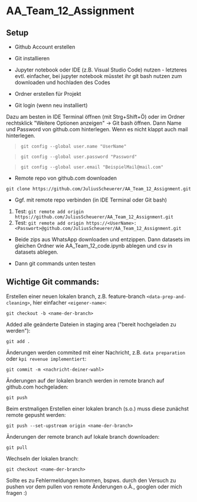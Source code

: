 # AA_Team_12_Assignment

## Setup
- Github Account erstellen
- Git installieren
- Jupyter notebook oder IDE (z.B. Visual Studio Code) nutzen - letzteres evtl. einfacher, bei jupyter notebook müsstet ihr git bash nutzen zum downloaden und hochladen des Codes
- Ordner erstellen für Projekt

- Git login (wenn neu installiert) 

Dazu am besten in IDE Terminal öffnen (mit Strg+Shift+Ö) oder im Ordner rechtsklick "Weitere Optionen anzeigen" -> Git bash öffnen. Dann Name und Password von github.com hinterlegen. Wenn es nicht klappt auch mail hinterlegen.


>`git config --global user.name "UserName"`

>`git config --global user.password "Password"`

>`git config --global user.email "BeispielMail@mail.com"`

- Remote repo von github.com downloaden

`git clone https://github.com/JuliusScheuerer/AA_Team_12_Assignment.git`

- Ggf. mit remote repo verbinden (in IDE Terminal oder Git bash)
1. Test: `git remote add origin https://github.com/JuliusScheuerer/AA_Team_12_Assignment.git`
2. Test: `git remote add origin https://<UserName>:<Passwort>@github.com/JuliusScheuerer/AA_Team_12_Assignment.git`


- Beide zips aus WhatsApp downloaden und entzippen. Dann datasets im gleichen Ordner wie AA_Team_12_code.ipynb ablegen und csv in datasets ablegen.

- Dann git commands unten testen


## Wichtige Git commands: 

Erstellen einer neuen lokalen branch, z.B. feature-branch `<data-prep-and-cleaning>`, hier einfacher `<eigener-name>`:
```
git checkout -b <name-der-branch>
```
Added alle geänderte Dateien in staging area ("bereit hochgeladen zu werden"):
```
git add .
```

Änderungen werden commited mit einer Nachricht, z.B. `data preparation` oder `kpi revenue implementiert`:
```
git commit -m <nachricht-deiner-wahl>
```

Änderungen auf der lokalen branch werden in remote branch auf github.com hochgeladen:
```
git push
```

Beim erstmaligen Erstellen einer lokalen branch (s.o.) muss diese zunächst remote gepusht werden:
```
git push --set-upstream origin <name-der-branch>
```
Änderungen der remote branch auf lokale branch downloaden:
```
git pull
```
Wechseln der lokalen branch:
```
git checkout <name-der-branch>
```
Sollte es zu Fehlermeldungen kommen, bspws. durch den Versuch zu pushen vor dem pullen von remote Änderungen o.Ä., googlen oder mich fragen :)
